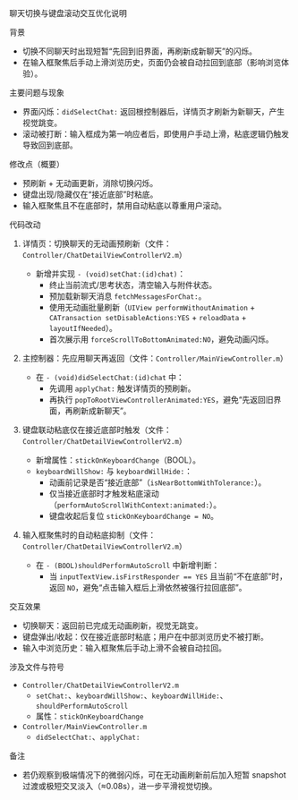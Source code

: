 聊天切换与键盘滚动交互优化说明

背景
- 切换不同聊天时出现短暂“先回到旧界面，再刷新成新聊天”的闪烁。
- 在输入框聚焦后手动上滑浏览历史，页面仍会被自动拉回到底部（影响浏览体验）。

主要问题与现象
- 界面闪烁：`didSelectChat:` 返回根控制器后，详情页才刷新为新聊天，产生视觉跳变。
- 滚动被打断：输入框成为第一响应者后，即使用户手动上滑，粘底逻辑仍触发导致回到底部。

修改点（概要）
- 预刷新 + 无动画更新，消除切换闪烁。
- 键盘出现/隐藏仅在“接近底部”时粘底。
- 输入框聚焦且不在底部时，禁用自动粘底以尊重用户滚动。

代码改动
1) 详情页：切换聊天的无动画预刷新（文件：`Controller/ChatDetailViewControllerV2.m`）
   - 新增并实现 `- (void)setChat:(id)chat)`：
     - 终止当前流式/思考状态，清空输入与附件状态。
     - 预加载新聊天消息 `fetchMessagesForChat:`。
     - 使用无动画批量刷新（`UIView performWithoutAnimation` + `CATransaction setDisableActions:YES` + `reloadData` + `layoutIfNeeded`）。
     - 首次展示用 `forceScrollToBottomAnimated:NO`，避免动画闪烁。

2) 主控制器：先应用聊天再返回（文件：`Controller/MainViewController.m`）
   - 在 `- (void)didSelectChat:(id)chat` 中：
     - 先调用 `applyChat:` 触发详情页的预刷新。
     - 再执行 `popToRootViewControllerAnimated:YES`，避免“先返回旧界面，再刷新成新聊天”。

3) 键盘联动粘底仅在接近底部时触发（文件：`Controller/ChatDetailViewControllerV2.m`）
   - 新增属性：`stickOnKeyboardChange`（BOOL）。
   - `keyboardWillShow:` 与 `keyboardWillHide:`：
     - 动画前记录是否“接近底部”（`isNearBottomWithTolerance:`）。
     - 仅当接近底部时才触发粘底滚动（`performAutoScrollWithContext:animated:`）。
     - 键盘收起后复位 `stickOnKeyboardChange = NO`。

4) 输入框聚焦时的自动粘底抑制（文件：`Controller/ChatDetailViewControllerV2.m`）
   - 在 `- (BOOL)shouldPerformAutoScroll` 中新增判断：
     - 当 `inputTextView.isFirstResponder == YES` 且当前“不在底部”时，返回 `NO`，避免“点击输入框后上滑依然被强行拉回底部”。

交互效果
- 切换聊天：返回前已完成无动画刷新，视觉无跳变。
- 键盘弹出/收起：仅在接近底部时粘底；用户在中部浏览历史不被打断。
- 输入中浏览历史：输入框聚焦后手动上滑不会被自动拉回。

涉及文件与符号
- `Controller/ChatDetailViewControllerV2.m`
  - `setChat:`、`keyboardWillShow:`、`keyboardWillHide:`、`shouldPerformAutoScroll`
  - 属性：`stickOnKeyboardChange`
- `Controller/MainViewController.m`
  - `didSelectChat:`、`applyChat:`

备注
- 若仍观察到极端情况下的微弱闪烁，可在无动画刷新前后加入短暂 snapshot 过渡或极短交叉淡入（≈0.08s），进一步平滑视觉切换。

